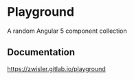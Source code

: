# Playground

A random Angular 5 component collection

## Documentation
https://zwisler.gitlab.io/playground
